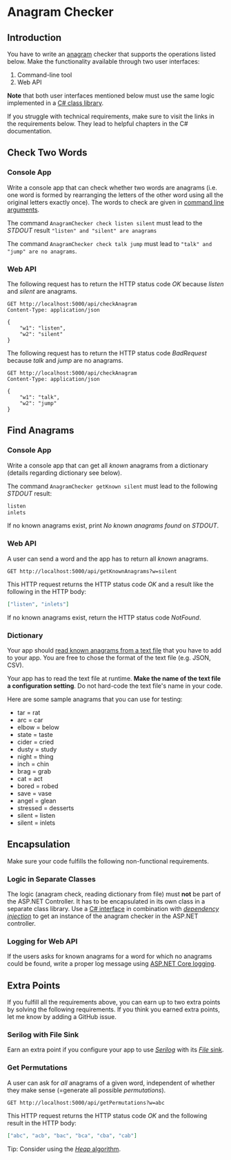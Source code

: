 # Anagram Checker

## Introduction

You have to write an [anagram](https://en.wikipedia.org/wiki/Anagram) checker that supports the operations listed below. Make the functionality available through two user interfaces:

1. Command-line tool
1. Web API

**Note** that both user interfaces mentioned below must use the same logic implemented in a [C# class library](https://docs.microsoft.com/en-us/dotnet/core/tutorials/library-with-visual-studio).

If you struggle with technical requirements, make sure to visit the links in the requirements below. They lead to helpful chapters in the C# documentation.

## Check Two Words

### Console App

Write a console app that can check whether two words are anagrams (i.e. one word is formed by rearranging the letters of the other word using all the original letters exactly once). The words to check are given in [command line arguments](https://docs.microsoft.com/en-us/dotnet/csharp/programming-guide/main-and-command-args/command-line-arguments).

The command `AnagramChecker check listen silent` must lead to the *STDOUT* result `"listen" and "silent" are anagrams`

The command `AnagramChecker check talk jump` must lead to `"talk" and "jump" are no anagrams`.

### Web API

The following request has to return the HTTP status code *OK* because *listen* and *silent* are anagrams.

```http
GET http://localhost:5000/api/checkAnagram
Content-Type: application/json

{
    "w1": "listen",
    "w2": "silent"
}
```

The following request has to return the HTTP status code *BadRequest* because *talk* and *jump* are no anagrams.

```http
GET http://localhost:5000/api/checkAnagram
Content-Type: application/json

{
    "w1": "talk",
    "w2": "jump"
}
```

## Find Anagrams

### Console App

Write a console app that can get all *known* anagrams from a dictionary (details regarding dictionary see below).

The command `AnagramChecker getKnown silent` must lead to the following *STDOUT* result:

```txt
listen
inlets
```

If no known anagrams exist, print *No known anagrams found* on *STDOUT*.

### Web API

A user can send a word and the app has to return all *known* anagrams.

```http
GET http://localhost:5000/api/getKnownAnagrams?w=silent
```

This HTTP request returns the HTTP status code *OK* and a result like the following in the HTTP body:

```json
["listen", "inlets"]
```

If no known anagrams exist, return the HTTP status code *NotFound*.

### Dictionary

Your app should [read known anagrams from a text file](https://docs.microsoft.com/en-us/dotnet/csharp/programming-guide/file-system/how-to-read-from-a-text-file) that you have to add to your app. You are free to chose the format of the text file (e.g. JSON, CSV).

Your app has to read the text file at runtime. **Make the name of the text file a configuration setting**. Do not hard-code the text file's name in your code.

Here are some sample anagrams that you can use for testing:

* tar = rat
* arc = car
* elbow = below
* state = taste
* cider = cried
* dusty = study
* night = thing
* inch = chin
* brag = grab
* cat = act
* bored = robed
* save = vase
* angel = glean
* stressed = desserts
* silent = listen
* silent = inlets

## Encapsulation

Make sure your code fulfills the following non-functional requirements.

### Logic in Separate Classes

The logic (anagram check, reading dictionary from file) must **not** be part of the ASP.NET Controller. It has to be encapsulated in its own class in a separate class library. Use a [C# interface](https://docs.microsoft.com/en-us/dotnet/csharp/language-reference/keywords/interface) in combination with [*dependency injection*](https://docs.microsoft.com/en-us/aspnet/core/fundamentals/dependency-injection) to get an instance of the anagram checker in the ASP.NET controller.

### Logging for Web API

If the users asks for known anagrams for a word for which no anagrams could be found, write a proper log message using [ASP.NET Core logging](https://docs.microsoft.com/en-us/aspnet/core/fundamentals/logging/).

## Extra Points

If you fulfill all the requirements above, you can earn up to two extra points by solving the following requirements. If you think you earned extra points, let me know by adding a GitHub issue.

### Serilog with File Sink

Earn an extra point if you configure your app to use [*Serilog*](https://serilog.net/) with its [*File* sink](https://github.com/serilog/serilog-sinks-file).

### Get Permutations

A user can ask for *all* anagrams of a given word, independent of whether they make sense (=generate all possible *permutations*).

```http
GET http://localhost:5000/api/getPermutations?w=abc
```

This HTTP request returns the HTTP status code *OK* and the following result in the HTTP body:

```json
["abc", "acb", "bac", "bca", "cba", "cab"]
```

Tip: Consider using the [*Heap* algorithm](https://en.wikipedia.org/wiki/Heap's_algorithm).
